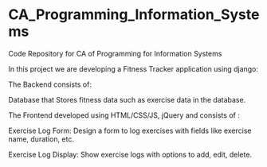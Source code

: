 # CA_Programming_Information_Systems
Code Repository for CA of Programming for Information Systems

In this project we are developing a Fitness Tracker application using django:

The Backend consists of:

Database that Stores fitness data such as exercise data in the database.



The Frontend developed using HTML/CSS/JS, jQuery and consists of :

Exercise Log Form: Design a form to log exercises with fields like exercise name, duration, etc.

Exercise Log Display: Show exercise logs with options to add, edit, delete.
